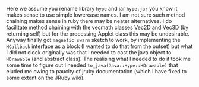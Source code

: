 Here we assume you rename library `hype` and jar `hype.jar` you know it makes sense to use simple lowercase names. I am not sure such method chaining makes sense in ruby there may be neater alternatives. I do facilitate method chaining with the vecmath classes Vec2D and Vec3D (by returning self) but for the processing Applet class this may be undesirable. Anyway finally got `magnetic swarm` sketch to work, by implementing the `HCallback` interface as a block (I wanted to do that from the outset) but what I did not clock originally was that I needed to cast the java object to `HDrawable` (and abstract class). The realising what I needed to do it took me some time to figure out I needed `to_java(Java::Hype::HDrawable)` that eluded me owing to paucity of jruby documentation (which I have fixed to some extent on the JRuby wiki).
